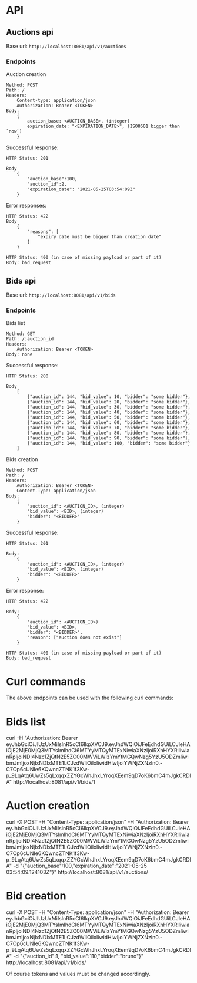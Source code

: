 # API

## Auctions api

Base url: `http://localhost:8081/api/v1/auctions`

### Endpoints

Auction creation

    Method: POST
    Path: /
    Headers:
        Content-type: application/json
        Authorization: Bearer <TOKEN>
    Body:
        {
            auction_base: <AUCTION_BASE>, (integer)
            expiration_date: "<EXPIRATION_DATE>", (ISO8601 bigger than `now`)
        }

Successful response:

    HTTP Status: 201

    Body
        {
            "auction_base":100,
            "auction_id":2,
            "expiration_date": "2021-05-25T03:54:09Z"
        }

Error responses:

    HTTP Status: 422
    Body
        {
            "reasons": [
                "expiry date must be bigger than creation date"
            ]
        }
    
    HTTP Status: 400 (in case of missing payload or part of it)
    Body: bad_request



## Bids api

Base url: `http://localhost:8081/api/v1/bids`

### Endpoints

Bids list

    Method: GET
    Path: /:auction_id
    Headers:
        Authorization: Bearer <TOKEN>
    Body: none
    
Successful response:

    HTTP Status: 200

    Body
        [
            {"auction_id": 144, "bid_value": 10, "bidder": "some bidder"},
            {"auction_id": 144, "bid_value": 20, "bidder": "some bidder"},
            {"auction_id": 144, "bid_value": 30, "bidder": "some bidder"},
            {"auction_id": 144, "bid_value": 40, "bidder": "some bidder"},
            {"auction_id": 144, "bid_value": 50, "bidder": "some bidder"},
            {"auction_id": 144, "bid_value": 60, "bidder": "some bidder"},
            {"auction_id": 144, "bid_value": 70, "bidder": "some bidder"},
            {"auction_id": 144, "bid_value": 80, "bidder": "some bidder"},
            {"auction_id": 144, "bid_value": 90, "bidder": "some bidder"},
            {"auction_id": 144, "bid_value": 100, "bidder": "some bidder"}
        ]

Bids creation

    Method: POST
    Path: /
    Headers:
        Authorization: Bearer <TOKEN> 
        Content-Type: application/json
    Body:
        {
            "auction_id": <AUCTION_ID>, (integer)
            "bid_value": <BID>, (integer)
            "bidder": "<BIDDER>"
        }
    
Successful response:

    HTTP Status: 201

    Body:
        {
            "auction_id": <AUCTION_ID>, (integer)
            "bid_value": <BID>, (integer)
            "bidder": "<BIDDER>"
        }
      
Error response:

    HTTP Status: 422

    Body:
        {
            "auction_id": <AUCTION_ID>)
            "bid_value": <BID>,
            "bidder": "<BIDDER>",
            "reason": ["auction does not exist"]
        }

    HTTP Status: 400 (in case of missing payload or part of it)
    Body: bad_request
    
# Curl commands

The above endpoints can be used with the following curl commands:


# Bids list
curl -H "Authorization: Bearer eyJhbGciOiJIUzUxMiIsInR5cCI6IkpXVCJ9.eyJhdWQiOiJFeEdhdGUiLCJleHAiOjE2MjE0MjQ3MTYsImlhdCI6MTYyMTQyMTExNiwiaXNzIjoiRXhHYXRlIiwianRpIjoiNDI4Nzc1ZjQtN2E5ZC00MWViLWIzYmYtMGQwNzg5YzU5ODZmIiwibmJmIjoxNjIxNDIxMTE1LCJzdWIiOiIxIiwidHlwIjoiYWNjZXNzIn0.-C7Op6cUNIe6KQwncZTNK1f3Kw-p_9LqAtq6UwZs5qLxqqxZZYGcWhJhxLYroqXEem9qD7oK6bmC4mJgkCRDlA" http://localhost:8081/api/v1/bids/1

# Auction creation

curl -X POST -H "Content-Type: application/json" -H "Authorization: Bearer eyJhbGciOiJIUzUxMiIsInR5cCI6IkpXVCJ9.eyJhdWQiOiJFeEdhdGUiLCJleHAiOjE2MjE0MjQ3MTYsImlhdCI6MTYyMTQyMTExNiwiaXNzIjoiRXhHYXRlIiwianRpIjoiNDI4Nzc1ZjQtN2E5ZC00MWViLWIzYmYtMGQwNzg5YzU5ODZmIiwibmJmIjoxNjIxNDIxMTE1LCJzdWIiOiIxIiwidHlwIjoiYWNjZXNzIn0.-C7Op6cUNIe6KQwncZTNK1f3Kw-p_9LqAtq6UwZs5qLxqqxZZYGcWhJhxLYroqXEem9qD7oK6bmC4mJgkCRDlA" -d "{\"auction_base\":100,\"expiration_date\":\"2021-05-25 03:54:09.124103Z\"}" http://localhost:8081/api/v1/auctions/


# Bid creation

curl -X POST -H "Content-Type: application/json" -H "Authorization: Bearer eyJhbGciOiJIUzUxMiIsInR5cCI6IkpXVCJ9.eyJhdWQiOiJFeEdhdGUiLCJleHAiOjE2MjE0MjQ3MTYsImlhdCI6MTYyMTQyMTExNiwiaXNzIjoiRXhHYXRlIiwianRpIjoiNDI4Nzc1ZjQtN2E5ZC00MWViLWIzYmYtMGQwNzg5YzU5ODZmIiwibmJmIjoxNjIxNDIxMTE1LCJzdWIiOiIxIiwidHlwIjoiYWNjZXNzIn0.-C7Op6cUNIe6KQwncZTNK1f3Kw-p_9LqAtq6UwZs5qLxqqxZZYGcWhJhxLYroqXEem9qD7oK6bmC4mJgkCRDlA" -d "{\"auction_id\":1, \"bid_value\":110,\"bidder\":\"bruno\"}" http://localhost:8081/api/v1/bids/

Of course tokens and values must be changed accordingly.